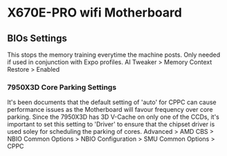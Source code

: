 # X670E-PRO wifi Motherboard


## BIOs Settings

<procedure title="Memory Context Restore">
<step>
This stops the memory training everytime the machine posts. Only needed if used in conjunction with
Expo profiles.

<path>
 AI Tweaker > Memory Context Restore > Enabled
</path>
</step>
</procedure>



### 7950X3D Core Parking Settings
<procedure title="Core Parking (CPPC)">
<step>
It's been documents that the default setting of 'auto' for CPPC can cause performance issues as the
Motherboard will favour frequency over core parking. Since the 7950X3D has 3D V-Cache on only one of 
the CCDs, it's important to set this setting to 'Driver' to ensure that the chipset driver is used
soley for scheduling the parking of cores.

<path>
 Advanced > AMD CBS > NBIO Common Options > NBIO Configuration > SMU Common Options > CPPC
</path>
</step>
</procedure>